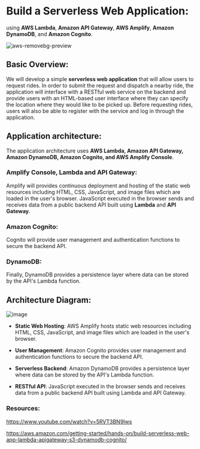 # Build a Serverless Web Application:
  using **AWS Lambda**, **Amazon API Gateway**, **AWS Amplify**, **Amazon DynamoDB**, and **Amazon Cognito**.
  
  ![aws-removebg-preview](https://user-images.githubusercontent.com/71292230/200562604-8d82bbdc-61b3-4441-a94c-26898b7f467b.png)

## Basic Overview:
  We will develop a simple **serverless web application** that will allow users to request rides. In order to submit the request and dispatch a nearby ride, the application will interface with a RESTful web service on the backend and provide users with an HTML-based user interface where they can specify the location where they would like to be picked up. 
  Before requesting rides, users will also be able to register with the service and log in through the application.
  
## Application architecture:
  The application architecture uses **AWS Lambda, Amazon API Gateway, Amazon DynamoDB, Amazon Cognito, and AWS Amplify Console**.
  
  ### Amplify Console, Lambda and API Gateway: 
  Amplify will provides continuous deployment and hosting of the static web resources including HTML, CSS, JavaScript, and image files which are loaded in the user's browser. JavaScript executed in the browser sends and receives data from a public backend API built using **Lambda** and **API Gateway**. 
  
  ### Amazon Cognito: 
  Cognito will provide user management and authentication functions to secure the backend API.
   
  ### DynamoDB: 
  Finally, DynamoDB provides a persistence layer where data can be stored by the API's Lambda function.

## Architecture Diagram:
![image](https://user-images.githubusercontent.com/71292230/200560540-4e54df56-2b6d-4a56-a2a6-72ee92f2d798.png)



- **Static Web Hosting**:
AWS Amplify hosts static web resources including HTML, CSS, JavaScript, and image files which are loaded in the user's browser.

- **User Management**:
Amazon Cognito provides user management and authentication functions to secure the backend API.

- **Serverless Backend**:
Amazon DynamoDB provides a persistence layer where data can be stored by the API's Lambda function.

- **RESTful API**:
JavaScript executed in the browser sends and receives data from a public backend API built using Lambda and API Gateway.


### Resources:

https://www.youtube.com/watch?v=5RVT3BN9Iws


https://aws.amazon.com/getting-started/hands-on/build-serverless-web-app-lambda-apigateway-s3-dynamodb-cognito/
